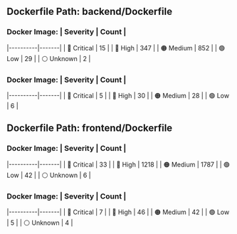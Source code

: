## Dockerfile Path: backend/Dockerfile

### Docker Image: | Severity | Count |
|----------|-------|
| 🛑 Critical | 15 |
| 🔴 High | 347 |
| 🟠 Medium | 852 |
| 🟢 Low | 29 |
| ⚪ Unknown | 2 |

### Docker Image: | Severity | Count |
|----------|-------|
| 🛑 Critical | 5 |
| 🔴 High | 30 |
| 🟠 Medium | 28 |
| 🟢 Low | 6 |


## Dockerfile Path: frontend/Dockerfile

### Docker Image: | Severity | Count |
|----------|-------|
| 🛑 Critical | 33 |
| 🔴 High | 1218 |
| 🟠 Medium | 1787 |
| 🟢 Low | 42 |
| ⚪ Unknown | 6 |

### Docker Image: | Severity | Count |
|----------|-------|
| 🛑 Critical | 7 |
| 🔴 High | 46 |
| 🟠 Medium | 42 |
| 🟢 Low | 5 |
| ⚪ Unknown | 4 |